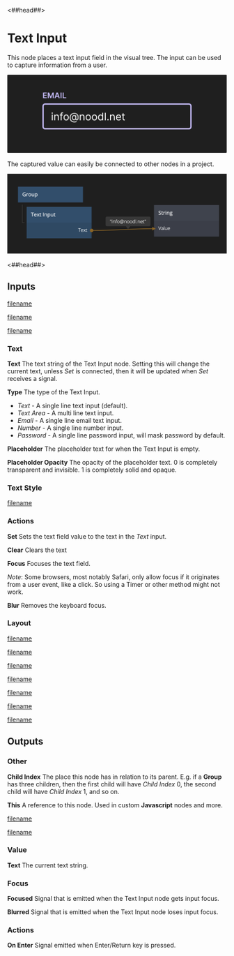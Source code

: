 <##head##>
# Text Input

This node places a text input field in the visual tree. The input can be used to capture information from a user.

![](./textinput_visual.png ':class=img-size-l')

The captured value can easily be connected to other nodes in a project.

![](./textinput_node.png ':class=img-size-l')

<##head##>

## Inputs

[filename](../shared-props/inputs/margin-only/README.md ':include')

[filename](../shared-props/inputs/alignment/README.md ':include')

[filename](../shared-props/inputs/dimensions-and-size-mode/README.md ':include')

### Text

**Text**
The text string of the Text Input node. Setting this will change the current text, unless _Set_ is connected, then it will be updated when _Set_ receives a signal.

**Type**
The type of the Text Input.

- _Text_ - A single line text input (default).
- _Text Area_ - A multi line text input.
- _Email_ - A single line email text input.
- _Number_ - A single line number input.
- _Password_ - A single line password input, will mask password by default.

**Placeholder**
The placeholder text for when the Text Input is empty.

**Placeholder Opacity**
The opacity of the placeholder text. 0 is completely transparent and invisible. 1 is completely solid and opaque.


### Text Style
[filename](../shared-props/inputs/text-styles/README.md ':include')

### Actions
**Set**
Sets the text field value to the text in the _Text_ input.

**Clear**
Clears the text

**Focus**
Focuses the text field.

_Note_: Some browsers, most notably Safari, only allow focus if it originates from a user event, like a click. So using a Timer or other method might not work.

**Blur**
Removes the keyboard focus.

### Layout

[filename](../shared-props/inputs/position/README.md ':include')

[filename](../shared-props/inputs/visibility-styles/README.md ':include')

[filename](../shared-props/inputs/border-and-corner-styles/README.md ':include')

[filename](../shared-props/inputs/box-shadow-styles/README.md ':include')

[filename](../shared-props/inputs/placement-styles/README.md ':include')

[filename](../shared-props/inputs/other/README.md ':include')

[filename](../shared-props/inputs/advanced-style/README.md ':include')

</div>

<div class = "node-outputs">

## Outputs

### Other

**Child Index**
The place this node has in relation to its parent. E.g. if a **Group** has three children, then the first child will have _Child Index_ 0, the second child will have _Child Index_ 1, and so on.

**This**
A reference to this node. Used in custom **Javascript** nodes and more.

[filename](../shared-props/outputs/bounding-box/README.md ':include')

[filename](../shared-props/outputs/mounted/README.md ':include')

### Value

**Text**
The current text string.

### Focus

**Focused**
Signal that is emitted when the Text Input node gets input focus.

**Blurred**
Signal that is emitted when the Text Input node loses input focus.

### Actions

**On Enter**
Signal emitted when Enter/Return key is pressed.

</div>
